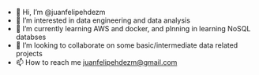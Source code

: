 - 👋 Hi, I’m @juanfelipehdezm
- 👀 I’m interested in data engineering and data analysis
- 🌱 I’m currently learning AWS and docker, and plnning in learning NoSQL databses
- 💞️ I’m looking to collaborate on some basic/intermediate data related projects
- 📫 How to reach me juanfelipehdezm@gmail.com

<!---
juanfelipehdezm/juanfelipehdezm is a ✨ special ✨ repository because its `README.md` (this file) appears on your GitHub profile.
You can click the Preview link to take a look at your changes.
--->
